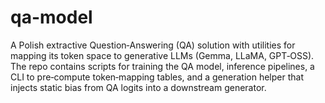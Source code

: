 # qa-model
A Polish extractive Question‑Answering (QA) solution with utilities for mapping its token space to  generative LLMs (Gemma, LLaMA, GPT‑OSS). The repo contains scripts for training the QA model, inference pipelines, a CLI to pre‑compute token‑mapping tables, and a generation helper that injects static bias from QA logits into a downstream generator.
